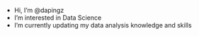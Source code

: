 - Hi, I’m @dapingz
- I’m interested in Data Science
- I’m currently updating my data analysis knowledge and skills 

<!---
dapingz/dapingz is a ✨ special ✨ repository because its `README.md` (this file) appears on your GitHub profile.
You can click the Preview link to take a look at your changes.
--->

